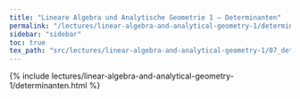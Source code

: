 ```yaml
---
title: "Lineare Algebra und Analytische Geometrie 1 – Determinanten"
permalink: "/lectures/linear-algebra-and-analytical-geometry-1/determinanten.html"
sidebar: "sidebar"
toc: true
tex_path: "src/lectures/linear-algebra-and-analytical-geometry-1/07_determinanten.tex"
---
```


{% include lectures/linear-algebra-and-analytical-geometry-1/determinanten.html %}